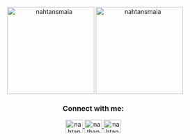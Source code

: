 <p align="center">
  &nbsp;
  <img height='200' align="center" src="https://github-readme-stats.vercel.app/api?username=nahtansmaia&count_private=true&show_icons=true&theme=dracula&locale=en" alt="nahtansmaia" />
  <img height='200' align="center" src="https://github-readme-stats.vercel.app/api/top-langs?username=nahtansmaia&count_private=true&show_icons=true&locale=en&layout=compact&theme=dracula" alt="nahtansmaia" />
</p>
<h3 align="center" color="blue">Connect with me:</h3>
<p align="center">
  <a 
     href="https://twitter.com/nahtanmaia" 
     target="#">
    <img align="center" 
         src="https://cdn.jsdelivr.net/npm/simple-icons@3.0.1/icons/twitter.svg" alt="nahtanmaia" height="30" width="40" />
  </a>
  <a 
     href="https://linkedin.com/in/nathanmaia" 
     target="#">
    <img align="center" 
         src="https://cdn.jsdelivr.net/npm/simple-icons@3.0.1/icons/linkedin.svg" alt="nathanmaia" height="30" width="40" />
  </a>
  <a 
     href="https://instagram.com/nahtanmaia" 
     target="#">
    <img align="center" 
         src="https://cdn.jsdelivr.net/npm/simple-icons@3.0.1/icons/instagram.svg" alt="nahtanmaia" height="30" width="40" />
  </a>
</p>
